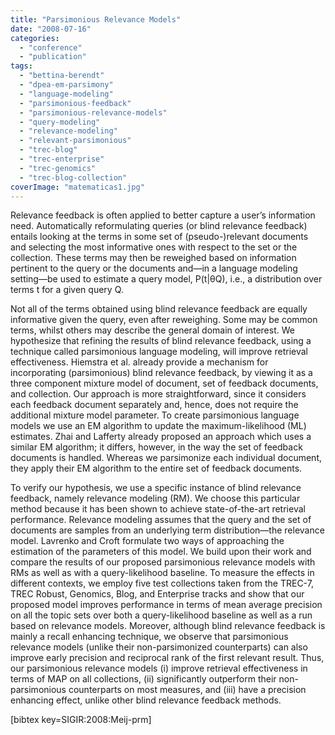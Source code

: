 ```yaml
---
title: "Parsimonious Relevance Models"
date: "2008-07-16"
categories:
  - "conference"
  - "publication"
tags:
  - "bettina-berendt"
  - "dpea-em-parsimony"
  - "language-modeling"
  - "parsimonious-feedback"
  - "parsimonious-relevance-models"
  - "query-modeling"
  - "relevance-modeling"
  - "relevant-parsimonious"
  - "trec-blog"
  - "trec-enterprise"
  - "trec-genomics"
  - "trec-blog-collection"
coverImage: "matematicas1.jpg"
---
```


Relevance feedback is often applied to better capture a user’s information need. Automatically reformulating queries (or blind relevance feedback) entails looking at the terms in some set of (pseudo-)relevant documents and selecting the most informative ones with respect to the set or the collection. These terms may then be reweighed based on information pertinent to the query or the documents and—in a language modeling setting—be used to estimate a query model, P(t|θQ), i.e., a distribution over terms t for a given query Q.

Not all of the terms obtained using blind relevance feedback are equally informative given the query, even after reweighing. Some may be common terms, whilst others may describe the general domain of interest. We hypothesize that refining the results of blind relevance feedback, using a technique called parsimonious language modeling, will improve retrieval effectiveness. Hiemstra et al. already provide a mechanism for incorporating (parsimonious) blind relevance feedback, by viewing it as a three component mixture model of document, set of feedback documents, and collection. Our approach is more straightforward, since it considers each feedback document separately and, hence, does not require the additional mixture model parameter. To create parsimonious language models we use an EM algorithm to update the maximum-likelihood (ML) estimates. Zhai and Lafferty already proposed an approach which uses a similar EM algorithm; it differs, however, in the way the set of feedback documents is handled. Whereas we parsimonize each individual document, they apply their EM algorithm to the entire set of feedback documents.

To verify our hypothesis, we use a specific instance of blind relevance feedback, namely relevance modeling (RM). We choose this particular method because it has been shown to achieve state-of-the-art retrieval performance. Relevance modeling assumes that the query and the set of documents are samples from an underlying term distribution—the relevance model. Lavrenko and Croft formulate two ways of approaching the estimation of the parameters of this model. We build upon their work and compare the results of our proposed parsimonious relevance models with RMs as well as with a query-likelihood baseline. To measure the effects in different contexts, we employ five test collections taken from the TREC-7, TREC Robust, Genomics, Blog, and Enterprise tracks and show that our proposed model improves performance in terms of mean average precision on all the topic sets over both a query-likelihood baseline as well as a run based on relevance models. Moreover, although blind relevance feedback is mainly a recall enhancing technique, we observe that parsimonious relevance models (unlike their non-parsimonized counterparts) can also improve early precision and reciprocal rank of the first relevant result. Thus, our parsimonious relevance models (i) improve retrieval effectiveness in terms of MAP on all collections, (ii) significantly outperform their non-parsimonious counterparts on most measures, and (iii) have a precision enhancing effect, unlike other blind relevance feedback methods.

\[bibtex key=SIGIR:2008:Meij-prm\]
